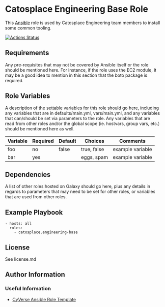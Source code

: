 # Catosplace Engineering Base Role
This [Ansible][1] role is used by Catosplace Engineering team members to install some common tooling.

[![Actions Status](https://github.com/catosplace/catosplace-engineering-base-role/actions/workflows/main.yml/badge.svg)](https://github.com/catosplace/catosplace-engineering-base-role/actions)

<!-- [![Ansible Galaxy](https://img.shields.io/badge/ansible--galaxy-name--of--my--role-blue.svg)](https://galaxy.ansible.com/Catosplace/engineering-base/) -->

## Requirements

Any pre-requisites that may not be covered by Ansible itself or the role should be mentioned here. For instance, if the role uses the EC2 module, it may be a good idea to mention in this section that the boto package is required.

## Role Variables

A description of the settable variables for this role should go here, including any variables that are in defaults/main.yml, vars/main.yml, and any variables that can/should be set via parameters to the role. Any variables that are read from other roles and/or the global scope (ie. hostvars, group vars, etc.) should be mentioned here as well.

| Variable                | Required | Default | Choices                   | Comments                                 |
|-------------------------|----------|---------|---------------------------|------------------------------------------|
| foo                     | no       | false   | true, false               | example variable                         |
| bar                     | yes      |         | eggs, spam                | example variable                         |

## Dependencies

A list of other roles hosted on Galaxy should go here, plus any details in regards to parameters that may need to be set for other roles, or variables that are used from other roles.

## Example Playbook

```
- hosts: all
  roles:
    - catosplace.engineering-base
```

## License

See license.md

## Author Information

### Useful Information

* [CyVerse Ansible Role Template](https://github.com/CyVerse-Ansible/ansible-role-template)

[1]: https://www.ansible.com